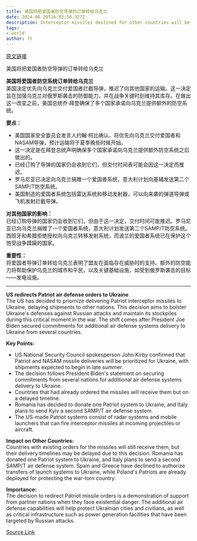 ```yaml
---
title: 美国将把爱国者防空导弹的订单转给乌克兰
date: 2024-06-20T16:03:50.327Z
description: Interceptor missiles destined for other countries will be diverted to help Kyiv protect cities and critical infrastructure
tags: 
- world
author: ft
---
```


[原文链接](https://ft.com/content/89fe9d6b-3a0f-42a5-af50-cff7f457a126)

美国将把爱国者防空导弹的订单转给乌克兰

**美国将爱国者防空系统订单转给乌克兰**  
美国决定优先向乌克兰交付爱国者拦截导弹，推迟了向其他国家的运输。这一决定旨在加强乌克兰对俄罗斯袭击的防御能力，并在战争关键时刻维持其库存。在做出这一改变之前，美国总统乔·拜登确保了多个国家承诺向乌克兰提供额外的防空系统。

**要点：**  
- 美国国家安全委员会发言人约翰·柯比确认，将优先向乌克兰交付爱国者和NASAM导弹，预计运输将于夏季晚些时候开始。
- 这一决定是在拜登总统声明确保多个国家承诺向乌克兰提供额外防空系统之后做出的。
- 已经订购了导弹的国家仍会收到它们，但交付时间表可能会因这一决定而推迟。
- 罗马尼亚已决定向乌克兰捐赠一个爱国者系统，意大利计划向基辅发送第二个SAMP/T防空系统。
- 美国制造的爱国者系统包括雷达系统和移动发射器，可以向来袭的弹道导弹或飞机发射拦截导弹。

**对其他国家的影响：**  
已经订购导弹的国家仍会收到它们，但由于这一决定，交付时间可能推迟。罗马尼亚已向乌克兰捐赠了一个爱国者系统，意大利计划发送第二个SAMP/T防空系统。西班牙和希腊拒绝授权向乌克兰转移发射系统，而波兰的爱国者系统已在保护这个饱受战争蹂躏的国家。

**重要性：**  
将爱国者导弹订单转给乌克兰表明了盟友在面临存在威胁时的支持。额外的防空能力将帮助保护乌克兰的城市和平民，以及关键基础设施，如受到俄罗斯袭击的目标——发电设施。

---

 **US redirects Patriot air defense orders to Ukraine**  
The US has decided to priornize delivering Patriot interceptor missiles to Ukraine, delaying shipments to other nations. This decision aims to bolster Ukraine's defenses against Russian attacks and maintain its stockpiles during this critical moment in the war. The shift comes after President Joe Biden secured commitments for additional air defense systems delivery to Ukraine from several countries.

**Key Points:**  
- US National Security Council spokesperson John Kirby confirmed that Patriot and NASAM missile deliveries will be prioritized for Ukraine, with shipments expected to begin in late summer.
- The decision follows President Biden's statement on securing commitments from several nations for additional air defense systems delivery to Ukraine.
- Countries that had already ordered the missiles will receive them but on a delayed timeline.
- Romania has decided to donate one Patriot system to Ukraine, and Italy plans to send Kyiv a second SAMP/T air defense system.
- The US-made Patriot systems consist of radar systems and mobile launchers that can fire interceptor missiles at incoming projectiles or aircraft.

**Impact on Other Countries:**  
Countries with existing orders for the missiles will still receive them, but their delivery timelines may be delayed due to this decision. Romania has donated one Patriot system to Ukraine, and Italy plans to send a second SAMP/T air defense system. Spain and Greece have declined to authorize transfers of launch systems to Ukraine, while Poland's Patriots are already deployed for protecting the war-torn country.

**Importance:**  
The decision to redirect Patriot missile orders is a demonstration of support from partner nations when they face existential danger. The additional air defense capabilities will help protect Ukrainian cities and civilians, as well as critical infrastructure such as power generation facilities that have been targeted by Russian attacks.

[Source Link](https://ft.com/content/89fe9d6b-3a0f-42a5-af50-cff7f457a126)

